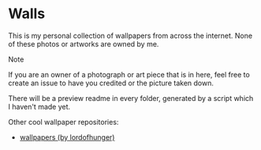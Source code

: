# Walls

This is my personal collection of wallpapers from across the internet. None of these photos or artworks are owned by me.

> [!NOTE]
> If you are an owner of a photograph or art piece that is in here, feel free to create an issue to have you credited or the picture taken down.

There will be a preview readme in every folder, generated by a script which I haven't made yet.

Other cool wallpaper repositories:
- [wallpapers (by lordofhunger)](https://github.com/lordofhunger/wallpapers/)
